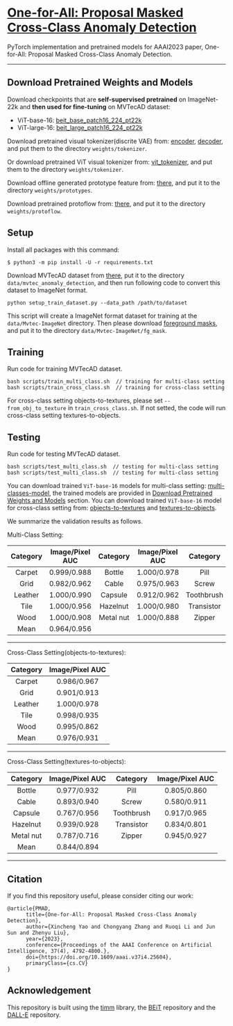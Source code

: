 # [One-for-All: Proposal Masked Cross-Class Anomaly Detection](https://doi.org/10.1609/aaai.v37i4.25604)
<!-- (https://arxiv.org/abs/2106.08254) -->
PyTorch implementation and pretrained models for AAAI2023 paper, One-for-All: Proposal Masked Cross-Class Anomaly Detection.


---


## Download Pretrained Weights and Models


Download checkpoints that are **self-supervised pretrained** on ImageNet-22k and **then used for fine-tuning** on MVTecAD dataset:
- ViT-base-16: [beit_base_patch16_224_pt22k](https://conversationhub.blob.core.windows.net/beit-share-public/beit/beit_base_patch16_224_pt22k.pth)
- ViT-large-16: [beit_large_patch16_224_pt22k](https://conversationhub.blob.core.windows.net/beit-share-public/beit/beit_large_patch16_224_pt22k.pth)

Download pretrained visual tokenizer(discrite VAE) from: [encoder](https://cdn.openai.com/dall-e/encoder.pkl), [decoder](https://cdn.openai.com/dall-e/encoder.pkl), and put them to the directory ``weights/tokenizer``.

Or download pretrained ViT visual tokenizer from: [vit_tokenizer](https://huggingface.co/xcyao00/PMAD/blob/main/vit_tokenizer.pth), and put them to the directory ``weights/tokenizer``.

Download offline generated prototype feature from: [there](https://huggingface.co/xcyao00/PMAD/tree/main/prototypes), and put it to the directory ``weights/prototypes``.

Download pretrained protoflow from: [there](https://huggingface.co/xcyao00/PMAD/tree/main/protoflow), and put it to the directory ``weights/protoflow``.


## Setup
Install all packages with this command:
```
$ python3 -m pip install -U -r requirements.txt
```

Download MVTecAD dataset from [there](https://www.mvtec.com/de/unternehmen/forschung/datasets/mvtec-ad/), put it to the directory ``data/mvtec_anomaly_detection``, and then run following code to convert this dataset to ImageNet format.

```
python setup_train_dataset.py --data_path /path/to/dataset
```
This script will create a ImageNet format dataset for training at the ``data/Mvtec-ImageNet`` directory. Then please download [foreground masks](https://huggingface.co/xcyao00/PMAD/blob/main/fg_mask.zip), and put it to the directory ``data/Mvtec-ImageNet/fg_mask``.

## Training

Run code for training MVTecAD dataset.
```
bash scripts/train_multi_class.sh  // training for multi-class setting
bash scripts/train_cross_class.sh  // training for cross-class setting
```
For cross-class setting objects-to-textures, please set ``--from_obj_to_texture`` in ``train_cross_class.sh``. If not setted, the code will run cross-class setting textures-to-objects.


## Testing

Run code for testing MVTecAD dataset.
```
bash scripts/test_multi_class.sh  // testing for multi-class setting
bash scripts/test_multi_class.sh  // testing for multi-class setting
```
You can download trained ``ViT-base-16`` models for multi-class setting: [multi-classes-model](https://huggingface.co/xcyao00/PMAD/blob/main/vit_base_16_checkpoint_962_955.pth), the trained models are provided in [Download Pretrained Weights and Models](#download-pretrained-weights-and-models) section. You can download trained ``ViT-base-16`` model for cross-class setting from: [objects-to-textures](https://huggingface.co/xcyao00/PMAD/blob/main/checkpoint_976_931.pth) and [textures-to-objects](https://huggingface.co/xcyao00/PMAD/blob/main/checkpoint_844_894.pth).

We summarize the validation results as follows.

Multi-Class Setting:

| Category | Image/Pixel AUC | Category | Image/Pixel AUC | Category | Image/Pixel AUC |
|:------------:|:--------:|:----------:|:-----:|:-----:|:-------:|
| Carpet | 0.999/0.988 | Bottle | 1.000/0.978 | Pill | 0.965/0.952 |
| Grid | 0.982/0.962 | Cable | 0.975/0.963 | Screw | 0.807/0.954 |
| Leather | 1.000/0.990 | Capsule | 0.912/0.962 | Toothbrush | 0.894/0.980 |
| Tile | 1.000/0.956 | Hazelnut | 1.000/0.980 | Transistor | 0.963/0.940 |
| Wood | 1.000/0.908 | Metal nut | 1.000/0.888 | Zipper | 0.967/0.942 |
| Mean | 0.964/0.956 | 
---
Cross-Class Setting(objects-to-textures):

| Category | Image/Pixel AUC | 
|:------------:|:--------:|
| Carpet | 0.986/0.967 | 
| Grid | 0.901/0.913 | 
| Leather | 1.000/0.978 | 
| Tile | 0.998/0.935 | 
| Wood | 0.995/0.862 | 
| Mean | 0.976/0.931 |
---
Cross-Class Setting(textures-to-objects):

| Category | Image/Pixel AUC | Category | Image/Pixel AUC |
|:----------:|:-----:|:-----:|:-------:|
| Bottle | 0.977/0.932 | Pill | 0.805/0.860 |
| Cable | 0.893/0.940 | Screw | 0.580/0.911 |
| Capsule | 0.767/0.956 | Toothbrush | 0.917/0.965 |
| Hazelnut | 0.939/0.928 | Transistor | 0.834/0.801 |
| Metal nut | 0.787/0.716 | Zipper | 0.945/0.927 |
| Mean | 0.844/0.894 | 
---


## Citation

If you find this repository useful, please consider citing our work:
```
@article{PMAD,
      title={One-for-All: Proposal Masked Cross-Class Anomaly Detection}, 
      author={Xincheng Yao and Chongyang Zhang and Ruoqi Li and Jun Sun and Zhenyu Liu},
      year={2023},
      conference={Proceedings of the AAAI Conference on Artificial Intelligence, 37(4), 4792-4800.},
      doi={https://doi.org/10.1609/aaai.v37i4.25604},
      primaryClass={cs.CV}
}
```


## Acknowledgement

This repository is built using the [timm](https://github.com/rwightman/pytorch-image-models) library, the [BEiT](https://github.com/microsoft/unilm/tree/master/beit) repository and the [DALL-E](https://github.com/openai/DALL-E) repository.

